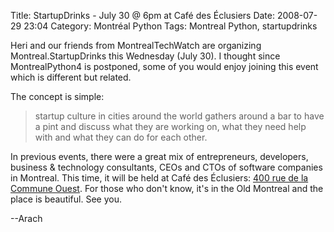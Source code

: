 Title: StartupDrinks - July 30 @ 6pm at Café des Éclusiers
Date: 2008-07-29 23:04
Category: Montréal Python
Tags: Montreal Python, startupdrinks

Heri and our friends from MontrealTechWatch are organizing
Montreal.StartupDrinks this Wednesday (July 30). I thought since
MontrealPython4 is postponed, some of you would enjoy joining this event
which is different but related.

<p>
The concept is simple:

> startup culture in cities around the world gathers around a bar to
> have a pint and discuss what they are working on, what they need help
> with and what they can do for each other.

In previous events, there were a great mix of entrepreneurs, developers,
business & technology consultants, CEOs and CTOs of software companies
in Montreal. This time, it will be held at Café des Éclusiers: [400 rue
de la Commune Ouest][]. For those who don't know, it's in the Old
Montreal and the place is beautiful. See you.

--Arach

</p>

  [400 rue de la Commune Ouest]: http://maps.google.com/maps?f=q&hl=en&geocode=&q=caf%C3%A9+des+%C3%A9clusiers,+montreal&ie=UTF8&ll=45.500031,-73.552866&spn=0.038863,0.055275&z=14&iwloc=A
